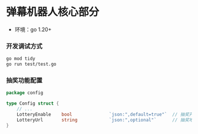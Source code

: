 # 弹幕机器人核心部分
- 环境：go 1.20+
### 开发调试方式
```bash
go mod tidy
go run test/test.go
```

### 抽奖功能配置
```go
package config

type Config struct {
	// ...
    LotteryEnable    bool              `json:",default=true"`  // 抽奖开关
    LotteryUrl       string            `json:",optional"`      // 抽奖地址
}
```
